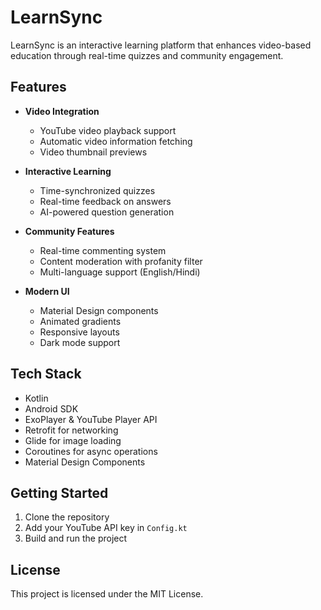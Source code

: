 # LearnSync

LearnSync is an interactive learning platform that enhances video-based education through real-time quizzes and community engagement.

## Features

- **Video Integration**
  - YouTube video playback support
  - Automatic video information fetching
  - Video thumbnail previews

- **Interactive Learning**
  - Time-synchronized quizzes
  - Real-time feedback on answers
  - AI-powered question generation

- **Community Features**
  - Real-time commenting system
  - Content moderation with profanity filter
  - Multi-language support (English/Hindi)

- **Modern UI**
  - Material Design components
  - Animated gradients
  - Responsive layouts
  - Dark mode support

## Tech Stack

- Kotlin
- Android SDK
- ExoPlayer & YouTube Player API
- Retrofit for networking
- Glide for image loading
- Coroutines for async operations
- Material Design Components

## Getting Started

1. Clone the repository
2. Add your YouTube API key in `Config.kt`
3. Build and run the project

## License

This project is licensed under the MIT License.
